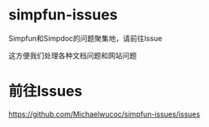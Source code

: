 # simpfun-issues
Simpfun和Simpdoc的问题聚集地，请前往Issue

这方便我们处理各种文档问题和网站问题

# 前往Issues
https://github.com/Michaelwucoc/simpfun-issues/issues

